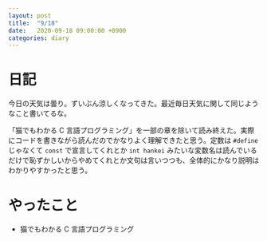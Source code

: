 ```yaml
---
layout: post
title:  "9/18"
date:   2020-09-18 09:00:00 +0900
categories: diary
---
```

# 日記

今日の天気は曇り。ずいぶん涼しくなってきた。最近毎日天気に関して同じようなこと書いてるな。

「猫でもわかる C 言語プログラミング」を一部の章を除いて読み終えた。実際にコードを書きながら読んだのでかなりよく理解できたと思う。定数は ```#define``` じゃなくて ```const``` で宣言してくれとか ```int hankei``` みたいな変数名は読んでいるだけで恥ずかしいからやめてくれとか文句は言いつつも、全体的にかなり説明はわかりやすかったと思う。

# やったこと

- 猫でもわかる C 言語プログラミング

<script type="text/x-mathjax-config">MathJax.Hub.Config({tex2jax: {inlineMath: [['$','$'], ['\\(','\\)']], processEscapes: true},});</script>
<script async src="https://cdnjs.cloudflare.com/ajax/libs/mathjax/2.7.6/MathJax.js?config=TeX-AMS_CHTML"></script>